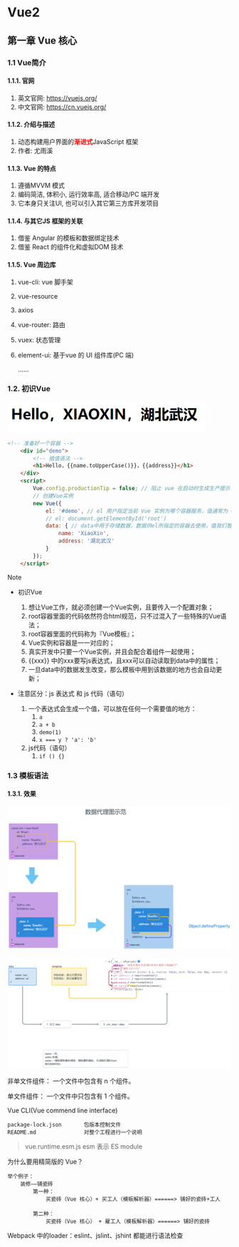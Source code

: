 # Vue2

## 第一章 Vue 核心

### 1.1 Vue简介

#### 1.1.1. 官网

1. 英文官网: https://vuejs.org/
2. 中文官网: https://cn.vuejs.org/

#### 1.1.2. 介绍与描述

1. 动态构建用户界面的<font color='red'>**渐进式**</font>JavaScript 框架
2. 作者: 尤雨溪

#### 1.1.3. Vue 的特点

1. 遵循MVVM 模式
2. 编码简洁, 体积小, 运行效率高, 适合移动/PC 端开发
3. 它本身只关注UI, 也可以引入其它第三方库开发项目

#### 1.1.4. 与其它JS 框架的关联

1. 借鉴 Angular 的模板和数据绑定技术
2. 借鉴 React 的组件化和虚拟DOM 技术

#### 1.1.5. Vue 周边库

1. vue-cli: vue 脚手架

2. vue-resource

3. axios

4. vue-router: 路由

5. vuex: 状态管理

6. element-ui: 基于vue 的 UI 组件库(PC 端)

   ……

### 1.2. 初识Vue

![image-20230320232400378](https://raw.githubusercontent.com/WeiXinao/imgBed2/main/img/202303211701600.png)

```html
<!-- 准备好一个容器 -->
    <div id="demo">
        <!-- 插值语法 -->
        <h1>Hello，{{name.toUpperCase()}}，{{address}}</h1>
    </div>
    <script>
        Vue.config.productionTip = false; // 阻止 vue 在启动时生成生产提示
        // 创建Vue实例
        new Vue({
            el: '#demo', // el 用户指定当前 Vue 实例为哪个容器服务，值通常为 CSS 选择器字符串。
            // el: document.getElementById('root')
            data: { // data中用于存储数据，数据供el所指定的容器去使用，值我们暂时先写成一个对象
                name: 'XiaoXin',
                address: '湖北武汉'
            }
        });
    </script>
```

> [!note]
>
> - 初识Vue
>   1. 想让Vue工作，就必须创建一个Vue实例，且要传入一个配置对象；
>   2. root容器里面的代码依然符合html规范，只不过混入了一些特殊的Vue语法；
>   3. root容器里面的代码称为『Vue模板』；
>   4. Vue实例和容器是一一对应的；
>   5. 真实开发中只要一个Vue实例，并且会配合着组件一起使用；
>   6. {{xxx}} 中的xxx要写js表达式，且xxx可以自动读取到data中的属性；
>   7. 一旦data中的数据发生改变，那么模板中用到该数据的地方也会自动更新； 
>
> - 注意区分：js 表达式 和 js 代码（语句）
>   1. 一个表达式会生成一个值，可以放在任何一个需要值的地方：
>      1. `a`
>      2. `a + b`
>      3. `demo(1)`
>      4. `x === y ? 'a': 'b'`
>   2. js代码（语句）
>      1. `if () {}`

### 1.3 模板语法

#### 1.3.1. 效果
![数据代理](https://raw.githubusercontent.com/WeiXinao/imgBed2/main/img/202303181947294.png)

![Vue检测数据改变的原理](https://raw.githubusercontent.com/WeiXinao/imgBed2/main/img/202303211700927.png)

  

非单文件组件：
	一个文件中包含有 n 个组件。

单文件组件：
	一个文件中只包含有 1 个组件。	

Vue CLI(Vue commend line interface)



```
package-lock.json		包版本控制文件
README.md				对整个工程进行一个说明
```



> vue.runtime.esm.js	esm 表示 ES module

为什么要用精简版的 Vue？

```
举个例子：
	装修——铺瓷砖
		第一种：
			买瓷砖（Vue 核心）+ 买工人（模板解析器）======> 铺好的瓷砖+工人
            
        第二种：
			买瓷砖（Vue 核心） + 雇工人（模板解析器）======> 铺好的瓷砖
```

Webpack 中的loader：eslint、jslint、jshint 都能进行语法检查

